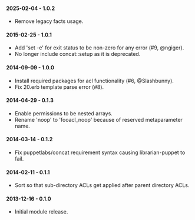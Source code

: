#### 2025-02-04 - 1.0.2
* Remove legacy facts usage.

#### 2015-02-25 - 1.0.1
* Add 'set -e' for exit status to be non-zero for any error (#9, @ngiger).
* No longer include concat::setup as it is deprecated.

#### 2014-09-09 - 1.0.0
* Install required packages for acl functionality (#6, @Slashbunny).
* Fix 20.erb template parse error (#8).

#### 2014-04-29 - 0.1.3
* Enable permissions to be nested arrays.
* Rename 'noop' to 'fooacl_noop' because of reserved metaparameter name.

#### 2014-03-14 - 0.1.2
* Fix puppetlabs/concat requirement syntax causing librarian-puppet to fail.

#### 2014-02-11 - 0.1.1
* Sort so that sub-directory ACLs get applied after parent directory ACLs.

#### 2013-12-16 - 0.1.0
* Initial module release.

